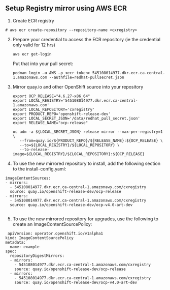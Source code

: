 
##  Setup Registry mirror using AWS ECR 



1. Create ECR registry

```
# aws ecr create-repository --repository-name <cxregistry>
```

2. Prepare your credential to access the ECR repository (ie the credential only valid for 12 hrs)

    ```
    aws ecr get-login
    ```

    Put that into your pull secret:
    
    ```
    podman login –u AWS –p <ecr token> 545108014977.dkr.ecr.ca-central-1.amazonaws.com --authfile=redhat-pullsecret.json
    ```
    
 3. Mirror quay.io and other OpenShift source into your repository

    ```
    export OCP_RELEASE="4.6.27-x86_64"
    export LOCAL_REGISTRY='545108014977.dkr.ecr.ca-central-1.amazonaws.com'
    export LOCAL_REPOSITORY='cxregistry'
    export PRODUCT_REPO='openshift-release-dev'
    export LOCAL_SECRET_JSON='/data/redhat_pull_secret.json'
    export RELEASE_NAME="ocp-release"

    oc adm -a ${LOCAL_SECRET_JSON} release mirror --max-per-registry=1 \
       --from=quay.io/${PRODUCT_REPO}/${RELEASE_NAME}:${OCP_RELEASE} \
       --to=${LOCAL_REGISTRY}/${LOCAL_REPOSITORY} \
       --to-release-image=${LOCAL_REGISTRY}/${LOCAL_REPOSITORY}:${OCP_RELEASE}
    ```
    
 4. To use the new mirrored repository to install, add the following section to the install-config.yaml:
```
imageContentSources:
- mirrors:
  - 545108014977.dkr.ecr.ca-central-1.amazonaws.com/cxregistry
  source: quay.io/openshift-release-dev/ocp-release
- mirrors:
  - 545108014977.dkr.ecr.ca-central-1.amazonaws.com/cxregistry
  source: quay.io/openshift-release-dev/ocp-v4.0-art-dev
  
 ```

5. To use the new mirrored repository for upgrades, use the following to create an ImageContentSourcePolicy:
 
```
 apiVersion: operator.openshift.io/v1alpha1
kind: ImageContentSourcePolicy
metadata:
  name: example
spec:
  repositoryDigestMirrors:
  - mirrors:
    - 545108014977.dkr.ecr.ca-central-1.amazonaws.com/cxregistry
    source: quay.io/openshift-release-dev/ocp-release
  - mirrors:
    - 545108014977.dkr.ecr.ca-central-1.amazonaws.com/cxregistry
    source: quay.io/openshift-release-dev/ocp-v4.0-art-dev
```
